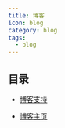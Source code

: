 ```yaml
---
title: 博客
icon: blog
category: blog
tags:
  - blog
---
```


## 目录

- [博客支持](blog.md)

- [博客主页](home.md)
